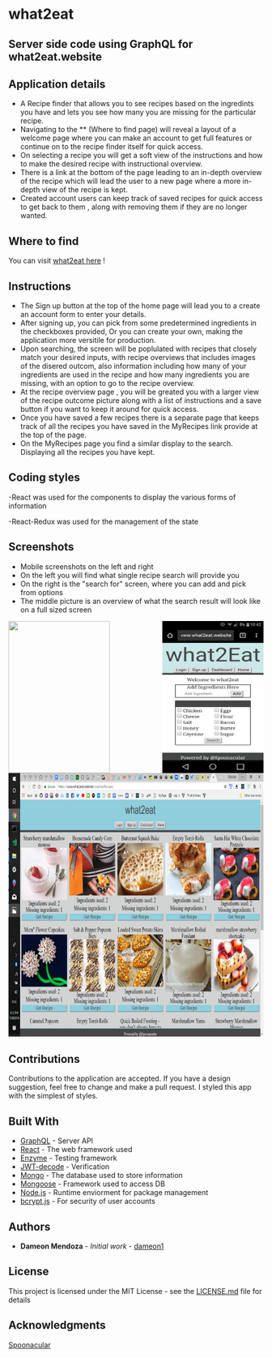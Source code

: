 # what2eat

## Server side code using GraphQL for what2eat.website

## Application details

- A Recipe finder that allows you to see recipes based on the ingredints you have and lets you see
  how many you are missing for the particular recipe.
- Navigating to the ** (Where to find page) will reveal a layout of a welcome page where you can make an          account to get full features or continue on to the recipe finder itself for quick access.
- On selecting a recipe you will get a soft view of the instructions and how to make the desired
  recipe with instructional overview.
- There is a link at the bottom of the page leading to an in-depth overview of the recipe which will
  lead the user to a new page where a more in-depth view of the recipe is kept.
- Created account users can keep track of saved recipes for quick access to get back to them , along with         removing them if they are no longer wanted.

## Where to find

You can visit  [what2eat here](https://www.what2eat.website) !

## Instructions

- The Sign up button at the top of the home page will lead you to a create an account form to enter your          details.
- After signing up, you can pick from some predetermined ingredients in the checkboxes provided,
  Or you can create your own, making the application more versitile for production.
- Upon searching, the screen will be poplulated with recipes that closely match your desired inputs, with         recipe overviews that includes images of the disered outcom, also information including how many of your 
  ingredients are used in the recipe and how many ingredients you are missing, with an option to go to the recipe overview.
- At the recipe overview page , you will be greated you with a larger view of the recipe outcome picture
  along with a list of instructions and a save button if you want to keep it around for quick access.
- Once you have saved a few recipes there is a separate page that keeps track of all the recipes you have
  saved in the MyRecipes link provide at the top of the page.
- On the MyRecipes page you find a similar display to the search. Displaying all the recipes you have kept.

## Coding styles

-React was used for the components to display the various forms of information

-React-Redux was used for the management of the state

## Screenshots

- Mobile screenshots on the left and right
- On the left you will find what single recipe search will provide you
- On the right is the "search for" screen, where you can add and pick from options
- The middle picture is an overview of what the search result will look like on a full sized screen

<img align="left" width="200" height="300" src="/assets/images/singleRecipe.png">
<img align="right" width="200" height="300" src="/assets/images/homescreen.png">
<p align="center">
  <img width="600" height="520" src="/assets/images/searchedRecipes.png">
</p>

## Contributions

Contributions to the application are accepted. If you have a design suggestion, feel free to
change and make a pull request. I styled this app with the simplest of styles.

## Built With
- [GraphQL](https://graphql.org/) - Server API
- [React](https://github.com/gitname/react-gh-pages) - The web framework used
- [Enzyme](https://airbnb.io/enzyme) - Testing framework
- [JWT-decode](https://www.npmjs.com/package/jwt-decode) - Verification
- [Mongo](https://www.mongodb.com) - The database used to store information
- [Mongoose](http://mongoosejs.com/docs/guide.html) - Framework used to access DB
- [Node.js](https://nodejs.org/en) - Runtime enviorment for package management
- [bcrypt.js](https://www.npmjs.com/package/bcryptjs) - For security of user accounts

## Authors

- **Dameon Mendoza** - *Initial work* - [dameon1](https://github.com/dameon1)

## License

This project is licensed under the MIT License - see the [LICENSE.md](LICENSE.md) file for details

## Acknowledgments

[Spoonacular](https://spoonacular.com/)
